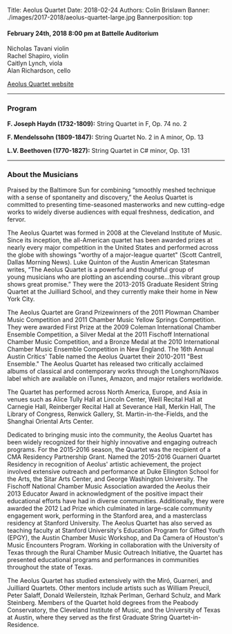 Title: Aeolus Quartet
Date: 2018-02-24
Authors: Colin Brislawn
Banner: ./images/2017-2018/aeolus-quartet-large.jpg
Bannerposition: top

#### February 24th, 2018 8:00 pm at Battelle Auditorium

Nicholas Tavani violin <br>
Rachel Shapiro, violin <br>
Caitlyn Lynch, viola <br>
Alan Richardson, cello

[Aeolus Quartet website](http://aeolusquartet.com/)

---

### Program

**F. Joseph Haydn (1732-1809):** String Quartet in F, Op. 74 no. 2

**F. Mendelssohn (1809-1847):** String Quartet No. 2 in A minor, Op. 13

**L.V. Beethoven (1770-1827):** String Quartet in C# minor, Op. 131

---

### About the Musicians

Praised by the Baltimore Sun for combining “smoothly meshed technique with a sense of spontaneity and discovery,” the Aeolus Quartet is committed to presenting time-seasoned masterworks and new cutting-edge works to widely diverse audiences with equal freshness, dedication, and fervor.

The Aeolus Quartet was formed in 2008 at the Cleveland Institute of Music. Since its inception, the all-American quartet has been awarded prizes at nearly every major competition in the United States and performed across the globe with showings "worthy of a major-league quartet" (Scott Cantrell, Dallas Morning News). Luke Quinton of the Austin American Statesman writes, “The Aeolus Quartet is a powerful and thoughtful group of young musicians who are plotting an ascending course…this vibrant group shows great promise.” They were the 2013-2015 Graduate Resident String Quartet at the Juilliard School, and they currently make their home in New York City.

The Aeolus Quartet are Grand Prizewinners of the 2011 Plowman Chamber Music Competition and 2011 Chamber Music Yellow Springs Competition. They were awarded First Prize at the 2009 Coleman International Chamber Ensemble Competition, a Silver Medal at the 2011 Fischoff International Chamber Music Competition, and a Bronze Medal at the 2010 International Chamber Music Ensemble Competition in New England. The 16th Annual Austin Critics' Table named the Aeolus Quartet their 2010-2011 "Best Ensemble." The Aeolus Quartet has released two critically acclaimed albums of classical and contemporary works through the Longhorn/Naxos label which are available on iTunes, Amazon, and major retailers worldwide.

The Quartet has performed across North America, Europe, and Asia in venues such as Alice Tully Hall at Lincoln Center, Weill Recital Hall at Carnegie Hall, Reinberger Recital Hall at Severance Hall, Merkin Hall, The Library of Congress, Renwick Gallery, St. Martin-in-the-Fields, and the Shanghai Oriental Arts Center.

Dedicated to bringing music into the community, the Aeolus Quartet has been widely recognized for their highly innovative and engaging outreach programs. For the 2015-2016 season, the Quartet was the recipient of a CMA Residency Partnership Grant. Named the 2015-2016 Guarneri Quartet Residency in recognition of Aeolus' artistic achievement, the project involved extensive outreach and performance at Duke Ellington School for the Arts, the Sitar Arts Center, and George Washington University. The Fischoff National Chamber Music Association awarded the Aeolus their 2013 Educator Award in acknowledgment of the positive impact their educational efforts have had in diverse communities. Additionally, they were awarded the 2012 Lad Prize which culminated in large-scale community engagement work, performing in the Stanford area, and a masterclass residency at Stanford University. The Aeolus Quartet has also served as teaching faculty at Stanford University's Education Program for Gifted Youth (EPGY), the Austin Chamber Music Workshop, and Da Camera of Houston's Music Encounters Program. Working in collaboration with the University of Texas through the Rural Chamber Music Outreach Initiative, the Quartet has presented educational programs and performances in communities throughout the state of Texas.

The Aeolus Quartet has studied extensively with the Miró, Guarneri, and Juilliard Quartets. Other mentors include artists such as William Preucil, Peter Salaff, Donald Weilerstein, Itzhak Perlman, Gerhard Schulz, and Mark Steinberg. Members of the Quartet hold degrees from the Peabody Conservatory, the Cleveland Institute of Music, and the University of Texas at Austin, where they served as the first Graduate String Quartet-in-Residence.